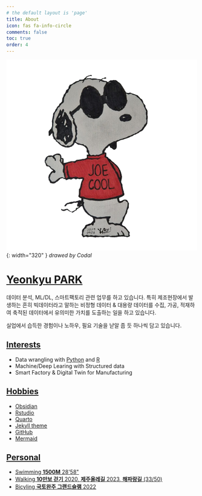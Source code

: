 ```yaml
---
# the default layout is 'page'
title: About
icon: fas fa-info-circle
comments: false
toc: true
order: 4
---
```


![drawed by Codal](/assets/img/avatar.png){: width="320" }
_drawed by Codal_

# [Yeonkyu PARK](https://github.com/yeonkyupark/)

데이터 분석, ML/DL, 스마트팩토리 관련 업무를 하고 있습니다.
특히 제조현장에서 발생하는 흔히 빅데이터라고 말하는 비정형 데이터 & 대용량 데이터를 수집, 가공, 적재하여 축적된 데이터에서 유의미한 가치를 도출하는 일을 하고 있습니다.

실업에서 습득한 경험이나 노하우, 필요 기술을 낟알 줍 듯 하나씩 담고 있습니다. 

## <u>Interests</u>

- Data wrangling with [Python](https://yeonkyupark.github.io/tags/python/) and [R](https://yeonkyupark.github.io/tags/r/)
- Machine/Deep Learing with Structured data
- Smart Factory & Digital Twin for Manufacturing

## <u>Hobbies<u/>

- [Obsidian](https://yeonkyupark.github.io/tags/obsidian/)
- [Rstudio](https://yeonkyupark.github.io/tags/rstudio/)
- [Quarto](https://yeonkyupark.github.io/tags/quarto/)
- [Jekyll theme](https://yeonkyupark.github.io/tags/jekyll/)
- [GitHub](https://yeonkyupark.github.io/tags/github/)
- Mermaid

## <u>Personal<u/>

- Swimming **1500M** [28'58"](https://www.instagram.com/p/C_Wr-KrSbOr/?utm_source=ig_web_copy_link&igsh=MzRlODBiNWFlZA==)
- Walking **10만보 걷기** [2020](https://www.instagram.com/p/B8BkqZOg4sQ/?igsh=MXAwYmVrbXlnOGRqbQ==), **제주올레길** [2023](https://www.instagram.com/p/CtQNsuayuh5/?utm_source=ig_web_copy_link&igsh=MzRlODBiNWFlZA==), **해파랑길** [(33/50)](https://www.instagram.com/p/DBDPBKaBkZK/?utm_source=ig_web_copy_link&igsh=MzRlODBiNWFlZA==)
- Bicyling **국토완주 그랜드슬램** [2022](https://www.instagram.com/p/CRNnpMbBVvo/?utm_source=ig_web_copy_link&igsh=MzRlODBiNWFlZA==)
